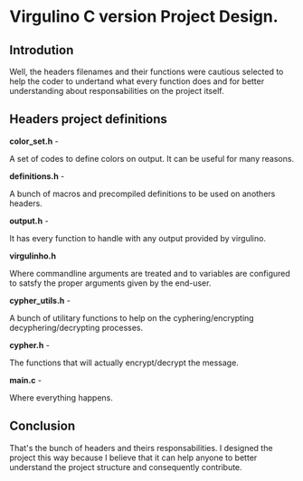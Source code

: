 # Virgulino C version Project Design.


Introdution
---

Well, the headers filenames and their functions were cautious 
selected to help the coder to undertand what every function 
does and for better understanding about responsabilities on
the project itself. 

Headers project definitions
---

 **color_set.h** -

   A set of codes to define colors on output. It can be useful
   for many reasons.

**definitions.h** -

   A bunch of macros and precompiled definitions to be used on 
   anothers headers.

**output.h** -

   It has every function to handle with any output provided by 
   virgulino.

 **virgulinho.h**

   Where commandline arguments are treated and to variables are
   configured to satsfy the proper arguments given by the end-user.

 **cypher_utils.h** -

   A bunch of utilitary functions to help on the cyphering/encrypting
   decyphering/decrypting processes.

 **cypher.h** -

   The functions that will actually encrypt/decrypt the message.
 
 **main.c** -

   Where everything happens.

Conclusion
---

That's the bunch of headers and theirs responsabilities. I designed the project this way because I believe that it can help
anyone to better understand the project structure and consequently contribute.

